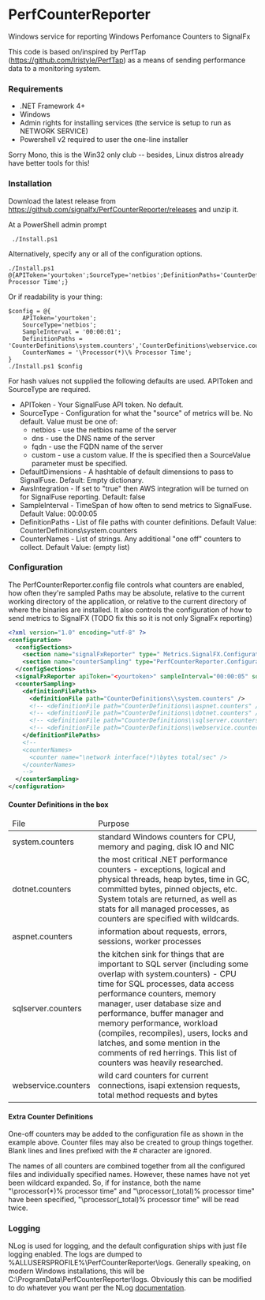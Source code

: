 # PerfCounterReporter
Windows service for reporting Windows Perfomance Counters to SignalFx

This code is based on/inspired by PerfTap (https://github.com/Iristyle/PerfTap) as a means of sending performance data to a monitoring system.

### Requirements

* .NET Framework 4+
* Windows
* Admin rights for installing services (the service is setup to run as NETWORK SERVICE)
* Powershell v2 required to user the one-line installer

Sorry Mono, this is the Win32 only club -- besides, Linux distros already have better tools for this!
### Installation
Download the latest release from https://github.com/signalfx/PerfCounterReporter/releases and unzip it.

At a PowerShell admin prompt 
     
     ./Install.ps1

Alternatively, specify any or all of the configuration options.

    ./Install.ps1 @{APIToken='yourtoken';SourceType='netbios';DefinitionPaths='CounterDefinitions\system.counters','CounterDefinitions\webservice.counters';CounterNames='\Processor(*)\% Processor Time';}

Or if readability is your thing:

    $config = @{
        APIToken='yourtoken';
        SourceType='netbios';
        SampleInterval = '00:00:01'; 
        DefinitionPaths = 'CounterDefinitions\system.counters','CounterDefinitions\webservice.counters'; 
        CounterNames = '\Processor(*)\% Processor Time';
    }
    ./Install.ps1 $config

For hash values not supplied the following defaults are used. APIToken and SourceType are required.  

* APIToken - Your SignalFuse API token. No default.
* SourceType - Configuration for what the "source" of metrics will be. No default. Value must be one of:
	* netbios - use the netbios name of the server
	* dns - use the DNS name of the server
	* fqdn - use the FQDN name of the server
	* custom - use a custom value. If the is specified then a SourceValue parameter must be specified.
* DefaultDimensions - A hashtable of default dimensions to pass to SignalFuse. Default: Empty dictionary.
* AwsIntegration - If set to "true" then AWS integration will be turned on for SignalFuse reporting. Default: false
* SampleInterval - TimeSpan of how often to send metrics to SignalFuse. Default Value: 00:00:05
* DefinitionPaths - List of file paths with counter definitions. Default Value: CounterDefinitions\system.counters
* CounterNames - List of strings. Any additional "one off" counters to collect. Default Value: (empty list)

### Configuration

The PerfCounterReporter.config file controls what counters are enabled, how often they're sampled  Paths may be absolute, relative to the current working directory of the application, or relative to the current directory of where the binaries are installed.
It also controls the configuration of how to send metrics to SignalFX (TODO fix this so it is not only SignalFx reporting)
```xml
<?xml version="1.0" encoding="utf-8" ?>
<configuration>
  <configSections>
    <section name="signalFxReporter" type=" Metrics.SignalFX.Configuration.SignalFxReporterConfiguration, Metrics.NET.SignalFX"/>
    <section name="counterSampling" type="PerfCounterReporter.Configuration.CounterSamplingConfiguration, PerfCounterReporter" />
  </configSections>
  <signalFxReporter apiToken="<yourtoken>" sampleInterval="00:00:05" sourceType="netbios"/>
  <counterSampling>
    <definitionFilePaths>
      <definitionFile path="CounterDefinitions\\system.counters" />
      <!-- <definitionFile path="CounterDefinitions\\aspnet.counters" /> -->
      <!-- <definitionFile path="CounterDefinitions\\dotnet.counters" /> -->
      <!-- <definitionFile path="CounterDefinitions\\sqlserver.counters" /> -->
      <!-- <definitionFile path="CounterDefinitions\\webservice.counters" /> -->
    </definitionFilePaths>
    <!--
    <counterNames>
      <counter name="\network interface(*)\bytes total/sec" />
    </counterNames>
    -->
  </counterSampling>
</configuration>
```

#### Counter Definitions in the box

<table>
<thead><tr><td>File</td><td>Purpose</td></tr></thead>
<tr>
	<td>system.counters</td>
	<td>standard Windows counters for CPU, memory and paging, disk IO and NIC</td>
</tr>
<tr>
	<td>dotnet.counters</td>
	<td>the most critical .NET performance counters - exceptions, logical and physical threads, heap bytes, time in GC, committed bytes, pinned objects, etc.  System totals are returned, as well as stats for all managed processes, as counters are specified with wildcards.</td>
</tr>
<tr>
	<td>aspnet.counters</td>
	<td>information about requests, errors, sessions, worker processes</td>
</tr>
<tr>
	<td>sqlserver.counters</td>
	<td>the kitchen sink for things that are important to SQL server (including some overlap with system.counters) - CPU time for SQL processes, data access performance counters, memory manager, user database size and performance, buffer manager and memory performance, workload (compiles, recompiles), users, locks and latches, and some mention in the comments of red herrings.  This list of counters was heavily researched.</td>
</tr>
<tr>
	<td>webservice.counters</td>
	<td>wild card counters for current connections, isapi extension requests, total method requests and bytes</td>
</tr>
</table>

#### Extra Counter Definitions

One-off counters may be added to the configuration file as shown in the example above.  Counter files may also be created to group things together.  Blank lines and lines prefixed with the # character are ignored.

The names of all counters are combined together from all the configured files and individually specified names.  However, these names have not yet been wildcard expanded.  So, if for instance, both the name "\processor(*)\% processor time" and "\processor(_total)\% processor time" have been specified, "\processor(_total)\% processor time" will be read twice.

### Logging

NLog is used for logging, and the default configuration ships with just file logging enabled.  The logs are dumped to %ALLUSERSPROFILE%\PerfCounterReporter\logs.  Generally speaking, on modern Windows installations, this will be C:\ProgramData\PerfCounterReporter\logs.  Obviously this can be modified to do whatever you want per the NLog [documentation](http://nlog-project.org/wiki/Configuration_File).
